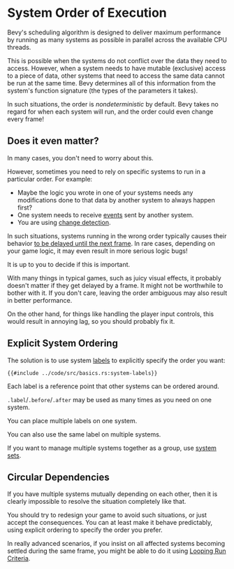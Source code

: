 # System Order of Execution

Bevy's scheduling algorithm is designed to deliver maximum performance by
running as many systems as possible in parallel across the available CPU
threads.

This is possible when the systems do not conflict over the data they need
to access. However, when a system needs to have mutable (exclusive) access to a
piece of data, other systems that need to access the same data cannot be run at
the same time. Bevy determines all of this information from the system's
function signature (the types of the parameters it takes).

In such situations, the order is *nondeterministic* by default. Bevy takes no
regard for when each system will run, and the order could even change every frame!

## Does it even matter?

In many cases, you don't need to worry about this.

However, sometimes you need to rely on specific systems to run in a particular
order. For example:

  - Maybe the logic you wrote in one of your systems needs any modifications
    done to that data by another system to always happen first?
  - One system needs to receive [events](./events.md) sent by another system.
  - You are using [change detection](./change-detection.md).

In such situations, systems running in the wrong order typically causes their
behavior [to be delayed until the next frame](../pitfalls/frame-delay.md). In
rare cases, depending on your game logic, it may even result in more serious
logic bugs!

It is up to you to decide if this is important.

With many things in typical games, such as juicy visual effects, it probably
doesn't matter if they get delayed by a frame. It might not be worthwhile to
bother with it. If you don't care, leaving the order ambiguous may also result
in better performance.

On the other hand, for things like handling the player input controls, this
would result in annoying lag, so you should probably fix it.

## Explicit System Ordering

The solution is to use system [labels](./labels.md) to explicitly specify the order you want:

```rust,no_run,noplayground
{{#include ../code/src/basics.rs:system-labels}}
```

Each label is a reference point that other systems can be ordered around.

`.label`/`.before`/`.after` may be used as many times as you need on one system.

You can place multiple labels on one system.

You can also use the same label on multiple systems.

If you want to manage multiple systems together as a group, use [system sets](./system-sets.md).

## Circular Dependencies

If you have multiple systems mutually depending on each other, then it is
clearly impossible to resolve the situation completely like that.

You should try to redesign your game to avoid such situations, or just accept
the consequences. You can at least make it behave predictably, using explicit
ordering to specify the order you prefer.

In really advanced scenarios, if you insist on all affected systems becoming
settled during the same frame, you might be able to do it using [Looping Run
Criteria](./run-criteria-loop.md).
